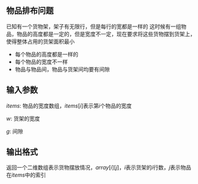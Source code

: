 ## 物品排布问题
已知有一个货物架，架子有无限行，但是每行的宽都是一样的
这时候有一组物品，物品的高度都是一定的，但是宽度不一定，现在要求将这些货物摆到货架上，使得整体占用的货架面积最小

- 每个物品的高度都是一样的
- 每个物品的宽度不一样
- 物品与物品间，物品与货架间均要有间隙

## 输入参数
$items$: 物品的宽度数组，$items[i]$表示第$i$个物品的宽度

$w$: 货架的宽度

$g$: 间隙

## 输出格式
返回一个二维数组表示货物摆放情况，$array[i][j]$，$i$表示货架的$i$行数，$j$表示物品在$items$中的索引